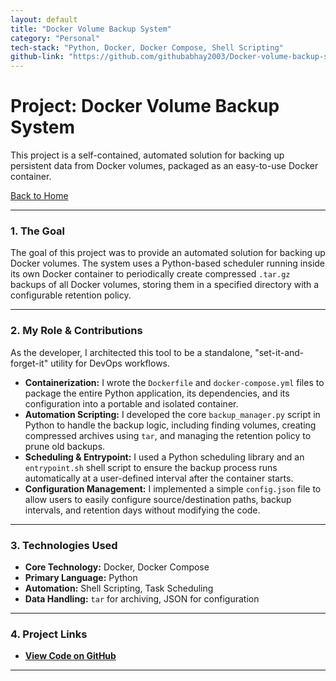 ```yaml
---
layout: default
title: "Docker Volume Backup System"
category: "Personal"
tech-stack: "Python, Docker, Docker Compose, Shell Scripting"
github-link: "https://github.com/githubabhay2003/Docker-volume-backup-system"
---
```


# Project: Docker Volume Backup System

This project is a self-contained, automated solution for backing up persistent data from Docker volumes, packaged as an easy-to-use Docker container.

[Back to Home](./index.md)

---

### 1. The Goal
The goal of this project was to provide an automated solution for backing up Docker volumes. The system uses a Python-based scheduler running inside its own Docker container to periodically create compressed `.tar.gz` backups of all Docker volumes, storing them in a specified directory with a configurable retention policy.

---

### 2. My Role & Contributions
As the developer, I architected this tool to be a standalone, "set-it-and-forget-it" utility for DevOps workflows.

* **Containerization:** I wrote the `Dockerfile` and `docker-compose.yml` files to package the entire Python application, its dependencies, and its configuration into a portable and isolated container.
* **Automation Scripting:** I developed the core `backup_manager.py` script in Python to handle the backup logic, including finding volumes, creating compressed archives using `tar`, and managing the retention policy to prune old backups.
* **Scheduling & Entrypoint:** I used a Python scheduling library and an `entrypoint.sh` shell script to ensure the backup process runs automatically at a user-defined interval after the container starts.
* **Configuration Management:** I implemented a simple `config.json` file to allow users to easily configure source/destination paths, backup intervals, and retention days without modifying the code.

---

### 3. Technologies Used
* **Core Technology:** Docker, Docker Compose
* **Primary Language:** Python
* **Automation:** Shell Scripting, Task Scheduling
* **Data Handling:** `tar` for archiving, JSON for configuration

---

### 4. Project Links
* **<a href="https://github.com/githubabhay2003/Docker-volume-backup-system" target="_blank" rel="noopener noreferrer">View Code on GitHub</a>**

---